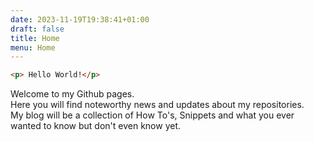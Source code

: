 ```yaml
---
date: 2023-11-19T19:38:41+01:00
draft: false
title: Home
menu: Home
---
```



```html
<p> Hello World!</p>
```

Welcome to my Github pages.  
Here you will find noteworthy news and updates about my repositories.  
My blog will be a collection of How To's, Snippets and what you ever wanted to know but don't even know yet.

